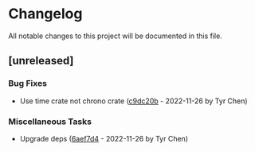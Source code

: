# Changelog

All notable changes to this project will be documented in this file.

## [unreleased]

### Bug Fixes

- Use time crate not chrono crate ([c9dc20b](c9dc20b797c8e405e3fe938166eb56036293a185) - 2022-11-26 by Tyr Chen)

### Miscellaneous Tasks

- Upgrade deps ([6aef7d4](6aef7d412c48c7ef5f5e1a905b3da405b0a27d05) - 2022-11-26 by Tyr Chen)

<!-- generated by git-cliff -->
